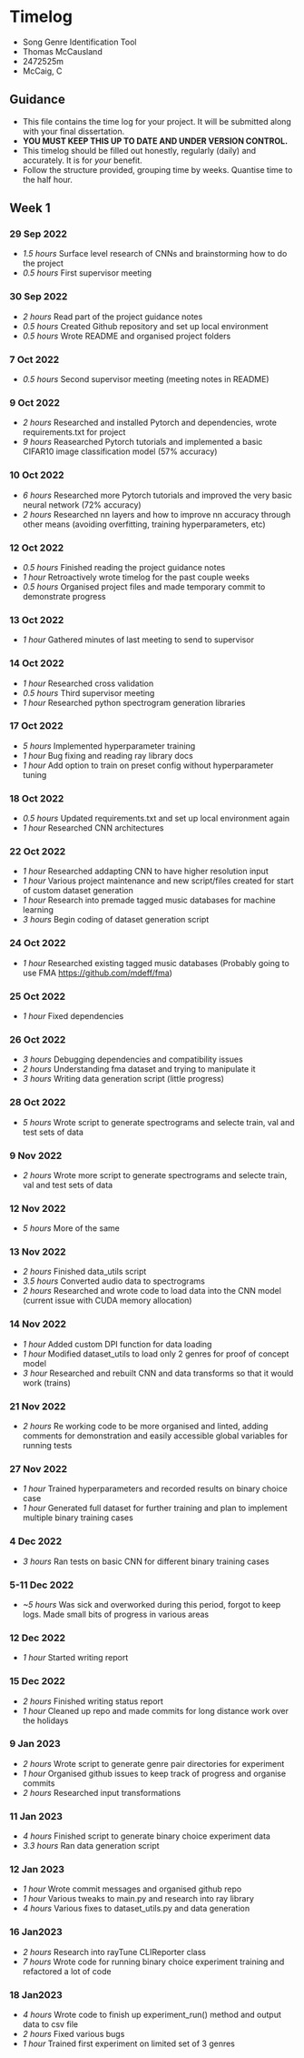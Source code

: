 # Timelog

* Song Genre Identification Tool
* Thomas McCausland
* 2472525m
* McCaig, C

## Guidance

* This file contains the time log for your project. It will be submitted along with your final dissertation.
* **YOU MUST KEEP THIS UP TO DATE AND UNDER VERSION CONTROL.**
* This timelog should be filled out honestly, regularly (daily) and accurately. It is for *your* benefit.
* Follow the structure provided, grouping time by weeks.  Quantise time to the half hour.

## Week 1

### 29 Sep 2022

* *1.5 hours* Surface level research of CNNs and brainstorming how to do the project
* *0.5 hours* First supervisor meeting

### 30 Sep 2022

* *2 hours* Read part of the project guidance notes
* *0.5 hours* Created Github repository and set up local environment
* *0.5 hours* Wrote README and organised project folders

### 7 Oct 2022

* *0.5 hours* Second supervisor meeting (meeting notes in README)

### 9 Oct 2022

* *2 hours* Researched and installed Pytorch and dependencies, wrote requirements.txt for project
* *9 hours* Reasearched Pytorch tutorials and implemented a basic CIFAR10 image classification model (57% accuracy)

### 10 Oct 2022

* *6 hours* Researched more Pytorch tutorials and improved the very basic neural network  (72% accuracy)
* *2 hours* Researched nn layers and how to improve nn accuracy through other means (avoiding overfitting, training hyperparameters, etc)

### 12 Oct 2022

* *0.5 hours* Finished reading the project guidance notes
* *1 hour* Retroactively wrote timelog for the past couple weeks
* *0.5 hours* Organised project files and made temporary commit to demonstrate progress

### 13 Oct 2022

* *1 hour* Gathered minutes of last meeting to send to supervisor

### 14 Oct 2022

* *1 hour* Researched cross validation
* *0.5 hours* Third supervisor meeting
* *1 hour* Researched python spectrogram generation libraries

### 17 Oct 2022

* *5 hours* Implemented hyperparameter training
* *1 hour* Bug fixing and reading ray library docs
* *1 hour* Add option to train on preset config without hyperparameter tuning

### 18 Oct 2022

* *0.5 hours* Updated requirements.txt and set up local environment again
* *1 hour* Researched CNN architectures

### 22 Oct 2022

* *1 hour* Researched addapting CNN to have higher resolution input
* *1 hour* Various project maintenance and new script/files created for start of custom dataset generation
* *1 hour* Research into premade tagged music databases for machine learning
* *3 hours* Begin coding of dataset generation script

### 24 Oct 2022

* *1 hour* Researched existing tagged music databases (Probably going to use FMA https://github.com/mdeff/fma)

### 25 Oct 2022

* *1 hour* Fixed dependencies

### 26 Oct 2022

* *3 hours* Debugging dependencies and compatibility issues
* *2 hours* Understanding fma dataset and trying to manipulate it
* *3 hours* Writing data generation script (little progress)

### 28 Oct 2022

* *5 hours* Wrote script to generate spectrograms and selecte train, val and test sets of data

### 9 Nov 2022

* *2 hours* Wrote more script to generate spectrograms and selecte train, val and test sets of data

### 12 Nov 2022

* *5 hours* More of the same

### 13 Nov 2022

* *2 hours* Finished data_utils script 
* *3.5 hours* Converted audio data to spectrograms
* *2 hours* Researched and wrote code to load data into the CNN model (current issue with CUDA memory allocation)

### 14 Nov 2022

* *1 hour* Added custom DPI function for data loading
* *1 hour* Modified dataset_utils to load only 2 genres for proof of concept model
* *3 hour* Researched and rebuilt CNN and data transforms so that it would work (trains)

### 21 Nov 2022

* *2 hours* Re working code to be more organised and linted, adding comments for demonstration and easily accessible global variables for running tests

### 27 Nov 2022
* *1 hour* Trained hyperparameters and recorded results on binary choice case
* *1 hour* Generated full dataset for further training and plan to implement multiple binary training cases

### 4 Dec 2022
* *3 hours* Ran tests on basic CNN for different binary training cases

### 5-11 Dec 2022
* *~5 hours* Was sick and overworked during this period, forgot to keep logs. Made small bits of progress in various areas

### 12 Dec 2022
* *1 hour* Started writing report

### 15 Dec 2022
* *2 hours* Finished writing status report
* *1 hour* Cleaned up repo and made commits for long distance work over the holidays

### 9 Jan 2023
* *2 hours* Wrote script to generate genre pair directories for experiment
* *1 hour* Organised github issues to keep track of progress and organise commits
* *2 hours* Researched input transformations

### 11 Jan 2023
* *4 hours* Finished script to generate binary choice experiment data
* *3.3 hours* Ran data generation script

### 12 Jan 2023
* *1 hour* Wrote commit messages and organised github repo
* *1 hour* Various tweaks to main.py and research into ray library
* *4 hours* Various fixes to dataset_utils.py and data generation

### 16 Jan2023
* *2 hours* Research into rayTune CLIReporter class
* *7 hours* Wrote code for running binary choice experiment training and refactored a lot of code

### 18 Jan2023
* *4 hours* Wrote code to finish up experiment_run() method and output data to csv file
* *2 hours* Fixed various bugs
* *1 hour* Trained first experiment on limited set of 3 genres
